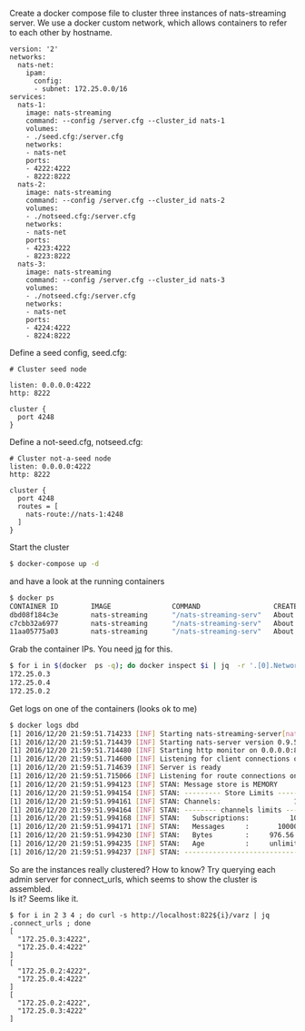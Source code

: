 Create a docker compose file to cluster three instances of nats-streaming server.  We use a docker custom network, which allows containers to refer to each other
by hostname.

```
version: '2'
networks:
  nats-net:
    ipam:
      config:
      - subnet: 172.25.0.0/16
services:
  nats-1:
    image: nats-streaming
    command: --config /server.cfg --cluster_id nats-1
    volumes:
    - ./seed.cfg:/server.cfg
    networks:
    - nats-net
    ports:
    - 4222:4222
    - 8222:8222
  nats-2:
    image: nats-streaming
    command: --config /server.cfg --cluster_id nats-2
    volumes:
    - ./notseed.cfg:/server.cfg
    networks:
    - nats-net
    ports:
    - 4223:4222
    - 8223:8222
  nats-3:
    image: nats-streaming
    command: --config /server.cfg --cluster_id nats-3
    volumes: 
    - ./notseed.cfg:/server.cfg 
    networks: 
    - nats-net 
    ports:
    - 4224:4222 
    - 8224:8222
```

Define a seed config, seed.cfg:

```
# Cluster seed node

listen: 0.0.0.0:4222
http: 8222

cluster {
  port 4248
}
```

Define a not-seed.cfg, notseed.cfg:

```
# Cluster not-a-seed node
listen: 0.0.0.0:4222
http: 8222

cluster {
  port 4248
  routes = [
    nats-route://nats-1:4248
  ]
}
```

Start the cluster

```bash
$ docker-compose up -d
```
and have a look at the running containers

```bash
$ docker ps
CONTAINER ID        IMAGE               COMMAND                  CREATED             STATUS              PORTS                                            NAMES
dbd08f184c3e        nats-streaming      "/nats-streaming-serv"   About an hour ago   Up About an hour    0.0.0.0:4223->4222/tcp, 0.0.0.0:8223->8222/tcp   clustering_nats-2_1
c7cbb32a6977        nats-streaming      "/nats-streaming-serv"   About an hour ago   Up About an hour    0.0.0.0:4224->4222/tcp, 0.0.0.0:8224->8222/tcp   clustering_nats-3_1
11aa05775a03        nats-streaming      "/nats-streaming-serv"   About an hour ago   Up About an hour    0.0.0.0:4222->4222/tcp, 0.0.0.0:8222->8222/tcp   clustering_nats-1_1
```

Grab the container IPs.  You need [jq](https://stedolan.github.io/jq/) for this.

```bash
$ for i in $(docker  ps -q); do docker inspect $i | jq  -r '.[0].NetworkSettings | .Networks | .["clustering_nats-net"].IPAddress'; done 
172.25.0.3
172.25.0.4
172.25.0.2
```

Get logs on one of the containers (looks ok to me)

```bash
$ docker logs dbd
[1] 2016/12/20 21:59:51.714233 [INF] Starting nats-streaming-server[nats-2] version 0.3.4
[1] 2016/12/20 21:59:51.714439 [INF] Starting nats-server version 0.9.5
[1] 2016/12/20 21:59:51.714480 [INF] Starting http monitor on 0.0.0.0:8222
[1] 2016/12/20 21:59:51.714600 [INF] Listening for client connections on 0.0.0.0:4222
[1] 2016/12/20 21:59:51.714639 [INF] Server is ready
[1] 2016/12/20 21:59:51.715066 [INF] Listening for route connections on 0.0.0.0:4248
[1] 2016/12/20 21:59:51.994123 [INF] STAN: Message store is MEMORY
[1] 2016/12/20 21:59:51.994154 [INF] STAN: --------- Store Limits ---------
[1] 2016/12/20 21:59:51.994161 [INF] STAN: Channels:                  100 *
[1] 2016/12/20 21:59:51.994164 [INF] STAN: -------- channels limits -------
[1] 2016/12/20 21:59:51.994168 [INF] STAN:   Subscriptions:          1000 *
[1] 2016/12/20 21:59:51.994171 [INF] STAN:   Messages     :       1000000 *
[1] 2016/12/20 21:59:51.994230 [INF] STAN:   Bytes        :     976.56 MB *
[1] 2016/12/20 21:59:51.994235 [INF] STAN:   Age          :     unlimited *
[1] 2016/12/20 21:59:51.994237 [INF] STAN: --------------------------------
```

So are the instances really clustered?  How to know?  Try querying each admin server for connect_urls, which seems to show the cluster is assembled.  
Is it?  Seems like it.

```
$ for i in 2 3 4 ; do curl -s http://localhost:822${i}/varz | jq .connect_urls ; done
[
  "172.25.0.3:4222",
  "172.25.0.4:4222"
]
[
  "172.25.0.2:4222",
  "172.25.0.4:4222"
]
[
  "172.25.0.2:4222",
  "172.25.0.3:4222"
]
```
